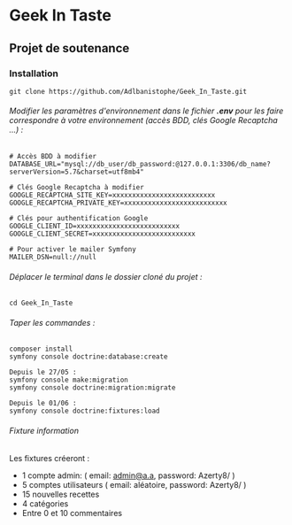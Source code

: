 # Geek In Taste

## Projet de soutenance


### Installation

```
git clone https://github.com/Adlbanistophe/Geek_In_Taste.git 
```


###### Modifier les paramètres d'environnement dans le fichier **.env** pour les faire correspondre à votre environnement (accès BDD, clés Google Recaptcha ...) :

```
# Accès BDD à modifier
DATABASE_URL="mysql://db_user/db_password:@127.0.0.1:3306/db_name?serverVersion=5.7&charset=utf8mb4"

# Clés Google Recaptcha à modifier
GOOGLE_RECAPTCHA_SITE_KEY=xxxxxxxxxxxxxxxxxxxxxxxxxx
GOOGLE_RECAPTCHA_PRIVATE_KEY=xxxxxxxxxxxxxxxxxxxxxxxxxx

# Clés pour authentification Google
GOOGLE_CLIENT_ID=xxxxxxxxxxxxxxxxxxxxxxxxxx
GOOGLE_CLIENT_SECRET=xxxxxxxxxxxxxxxxxxxxxxxxxx

# Pour activer le mailer Symfony
MAILER_DSN=null://null
```


###### Déplacer le terminal dans le dossier cloné du projet :
```
cd Geek_In_Taste
```


###### Taper les commandes : 
```
composer install
symfony console doctrine:database:create

Depuis le 27/05 :
symfony console make:migration
symfony console doctrine:migration:migrate

Depuis le 01/06 :
symfony console doctrine:fixtures:load
```

###### Fixture information
Les fixtures créeront :
* 1 compte admin: ( email: admin@a.a, password: Azerty8/ )
* 5 comptes utilisateurs ( email: aléatoire, password: Azerty8/ )
* 15 nouvelles recettes
* 4 catégories
* Entre 0 et 10 commentaires